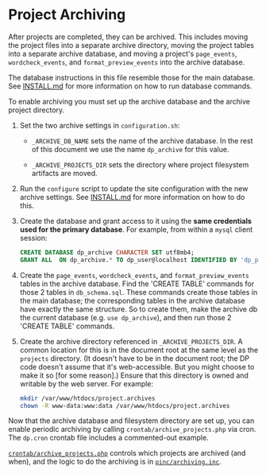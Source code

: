 # Project Archiving

After projects are completed, they can be archived. This includes moving the
project files into a separate archive directory, moving the project tables into
a separate archive database, and moving a project's `page_events`,
`wordcheck_events`, and `format_preview_events` into the archive database.

The database instructions in this file resemble those for the main database. See
[INSTALL.md](INSTALL.md) for more information on how to run database commands.

To enable archiving you must set up the archive database and the archive
project directory.

1. Set the two archive settings in `configuration.sh`:

   * `_ARCHIVE_DB_NAME` sets the name of the archive database. In the rest of
     this document we use the name `dp_archive` for this value.

   * `_ARCHIVE_PROJECTS_DIR` sets the directory where project filesystem
     artifacts are moved.

2. Run the `configure` script to update the site configuration with the new
   archive settings. See [INSTALL.md](INSTALL.md) for more information on how
   to do this.

3. Create the database and grant access to it using the **same credentials used
   for the primary database**. For example, from within a `mysql` client
   session:
   ```sql
   CREATE DATABASE dp_archive CHARACTER SET utf8mb4;
   GRANT ALL  ON dp_archive.* TO dp_user@localhost IDENTIFIED BY 'dp_password';
   ```

4. Create the `page_events`, `wordcheck_events`, and `format_preview_events` tables
   in the archive database. Find the 'CREATE TABLE' commands for those 2 tables in
   `db_schema.sql`. These commands create those tables in the main database;
   the corresponding tables in the archive database have exactly the same
   structure. So to create them, make the archive db the current database
   (e.g. `use dp_archive`), and then run those 2 'CREATE TABLE' commands.

5. Create the archive directory referenced in `_ARCHIVE_PROJECTS_DIR`. A common
   location for this is in the document root at the same level as the `projects`
   directory. (It doesn't have to be in the document root; the DP code doesn't
   assume that it's web-accessible. But you might choose to make it so [for
   some reason].) Ensure that this directory is owned and writable by the web
   server. For example:
   ```bash
   mkdir /var/www/htdocs/project.archives
   chown -R www-data:www:data /var/www/htdocs/project.archives
   ```

Now that the archive database and filesystem directory are set up, you can
enable periodic archiving by calling `crontab/archive_projects.php` via cron.
The `dp.cron` crontab file includes a commented-out example.

[`crontab/archive_projects.php`](../crontab/archive_projects.php) controls
which projects are archived (and when), and the logic to do the archiving is in
[`pinc/archiving.inc`](../pinc/archiving.inc).

